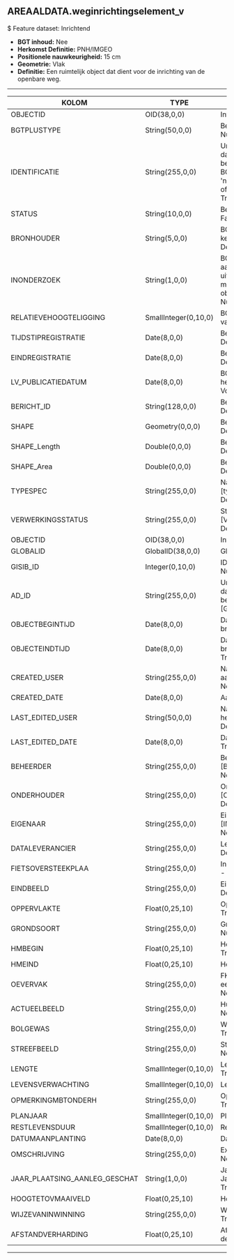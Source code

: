 ## AREAALDATA.weginrichtingselement_v

$ Feature dataset: Inrichtend

* __BGT inhoud:__ Nee
* __Herkomst Definitie:__ PNH/IMGEO
* __Positionele nauwkeurigheid:__ 15 cm
* __Geometrie:__ Vlak
* __Definitie:__ Een ruimtelijk object dat dient voor de inrichting van de openbare weg. 


***

|KOLOM                               |TYPE            	  |DEFINITIE|
|------                              |----          	  |-----    |
|OBJECTID                            |OID(38,0,0)         |Interne ID ArcGIS - Nullable: False|
|BGTPLUSTYPE                         |String(50,0,0)      |Beschrijving - keuzelijst [typeWGIVlak] Nullable: False Default: None|
|IDENTIFICATIE                       |String(255,0,0)     |Uniek identificatienummer voor het object dat onveranderlijk is zolang het object bestaat: bevat indien van toepassing BGT/IMKL ID in format 'nl.imgeo/imkl.bronhouderscode.LokaalID' of anders: '00000'.LokaalID - Nullable: True Default: None|
|STATUS                              |String(10,0,0)      |Beschrijving - keuzelijst [status] Nullable: False Default: :bestaand|
|BRONHOUDER                          |String(5,0,0)       |BGT, De bronhoudercode van het object, keuzelijst [bronhouder] - Nullable: False Default: None|
|INONDERZOEK                         |String(1,0,0)       |BGT, Een aanduiding waarmee wordt aangegeven dat een onderzoek wordt uitgevoerd naar de juistheid van een of meer gegevens van het betreffende object: Ja/Nee, keuzelijst [jaNee] Nullable: False Default: N|
|RELATIEVEHOOGTELIGGING              |SmallInteger(0,10,0)|BGT, Aanduiding voor de relatieve hoogte van het object - Nullable: False Default: 0|
|TIJDSTIPREGISTRATIE                 |Date(8,0,0)         |Beschrijving - keuzelijst [] Nullable: True Default: None|
|EINDREGISTRATIE                     |Date(8,0,0)         |Beschrijving - keuzelijst [] Nullable: True Default: None|
|LV_PUBLICATIEDATUM                  |Date(8,0,0)         |BGT, Tijdstip waarop deze instantie van het object is opgenomen in de Landelijke Voorziening - Nullable: True|+
|BERICHT_ID                          |String(128,0,0)     |Beschrijving - keuzelijst [] Nullable: True Default: None|
|SHAPE                               |Geometry(0,0,0)     |Beschrijving: - keuzelijst [] Nullable: True Default: None|
|SHAPE_Length                        |Double(0,0,0)       |Beschrijving: - keuzelijst [] Nullable: True Default: None|
|SHAPE_Area                          |Double(0,0,0)       |Beschrijving: - keuzelijst [] Nullable: True Default: None|
|TYPESPEC                            |String(255,0,0)    |Nadere typering van het object, keuzelijst [typeSpecBTDPlantvak] - Nullable: True Default: None|
|VERWERKINGSSTATUS                   |String(255,0,0)    |Status van de gegevens, keuzelijst [VERWERKINGSSTATUS] - Nullable: False Default: Nieuw|
|OBJECTID                            |OID(38,0,0)        |Interne ID ArcGIS - Nullable: False|
|GLOBALID                            |GlobalID(38,0,0)   |Global Unique Identifier - Nullable: False|
|GISIB_ID                            |Integer(0,10,0)    |ID beheer openbare ruimte (GISIB) - Nullable: True|
|AD_ID                               |String(255,0,0)    |Uniek identificatienummer voor het object dat onveranderlijk is zolang het object bestaat in Areaaldata: in format 'AD.[GUID]' - Nullable: False Default: None|
|OBJECTBEGINTIJD                     |Date(8,0,0)        |Datum waarop het object bij de bronhouder is ontstaan - Nullable: True|
|OBJECTEINDTIJD                      |Date(8,0,0)        |Datum waarop het object bij de bronhouder niet meer geldig is - Nullable: True|
|CREATED_USER                        |String(255,0,0)    |Naam van gebruiker die de rij heeft aangemaakt - Nullable: True Default: None|
|CREATED_DATE                        |Date(8,0,0)        |Aanmaakdatum - Nullable: True|
|LAST_EDITED_USER                    |String(50,0,0)     |Naam van gebruiker die de laatste mutatie heeft doorgevoerd - Nullable: True Default: None|
|LAST_EDITED_DATE                    |Date(8,0,0)        |Datum van de laatste mutatie - Nullable: True|
|BEHEERDER                           |String(255,0,0)    |Beheerder van het object, keuzelijst [BEHEERDER] - Nullable: True Default: None|
|ONDERHOUDER                         |String(255,0,0)    |Onderhouder van het object, keuzelijst [ONDERHOUDER] - Nullable: True Default: None|
|EIGENAAR                            |String(255,0,0)    |Eigenaar van het object, keuzelijst [INSTANTIE] - Nullable: True Default: None| 
|DATALEVERANCIER                     |String(255,0,0)    |Leverancier van de data - Nullable: True Default: None|
|FIETSOVERSTEEKPLAA                  |String(255,0,0)     |Indicatie of er een Fietsoversteekplaats is - Nullable: True Default: None|
|EINDBEELD                           |String(255,0,0)     |Eindbeeld voor plantvak - Nullable: True Default: None|
|OPPERVLAKTE                         |Float(0,25,10)      |Oppervlakte m2, 2 decimalen - Nullable: True|
|GRONDSOORT                          |String(255,0,0)     |Grondsoort, keuzelijst [GRONDSOORT] - Nullable: True Default: None|
|HMBEGIN                             |Float(0,25,10)      |Hectometrering begin heg - Nullable: True|
|HMEIND                              |Float(0,25,10)      |Hectometrering eind heg  - Nullable: True|
|OEVERVAK                            |String(255,0,0)     |FK naar oevervak_v - (als plantvak aan een vaarweg ligt) - Nullable: True Default: None|
|ACTUEELBEELD                        |String(255,0,0)     |Huidige beeld - Nullable: True Default: None|
|BOLGEWAS                            |String(255,0,0)     |Welk bolgewas er aanwezig is - Nullable: True Default: None|
|STREEFBEELD                         |String(255,0,0)     |Streefbeeld - Nullable: True Default: None|
|LENGTE                              |SmallInteger(0,10,0)|Lengte vd heg in hele meters - Nullable: True|
|LEVENSVERWACHTING                   |SmallInteger(0,10,0)|Levensverwachting - Nullable: True|
|OPMERKINGMBTONDERH                  |String(255,0,0)     |Opmerking mbt onderhoud - Nullable: True Default: None|
|PLANJAAR                            |SmallInteger(0,10,0)|Planjaar - Nullable: True|
|RESTLEVENSDUUR                      |SmallInteger(0,10,0)|Restlevensduur - Nullable: True|
|DATUMAANPLANTING                    |Date(8,0,0)         |Datum aanplanting  - Nullable: True|
|OMSCHRIJVING                        |String(255,0,0)     |Extra toelichting  - Nullable: True Default: None|
|JAAR_PLAATSING_AANLEG_GESCHAT       |String(1,0,0)       |Jaar plaatsing of aanleg is geschat: Ja/Nee - keuzelijst [jaNee] - Nullable: True Default: N|
|HOOGTETOVMAAIVELD                   |Float(0,25,10)      |Hoogte tov Maaiveld - Nullable: True|
|WIJZEVANINWINNING                   |String(255,0,0)     |Wijze van inwinning gegevens  - Nullable: True Default: None|
|AFSTANDVERHARDING                   |Float(0,25,10)      |Afstand tot de verharding in meters, 2 decimalen - Nullable: True|


***
